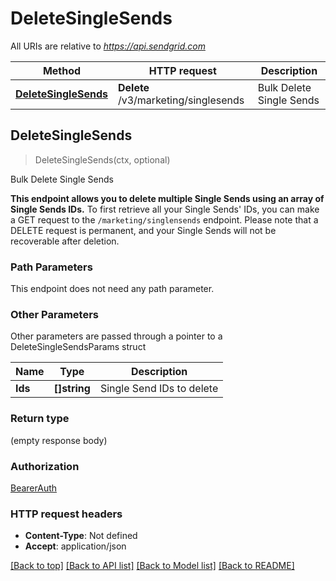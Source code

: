 # DeleteSingleSends

All URIs are relative to *https://api.sendgrid.com*

Method | HTTP request | Description
------------- | ------------- | -------------
[**DeleteSingleSends**](DeleteSingleSends.md#DeleteSingleSends) | **Delete** /v3/marketing/singlesends | Bulk Delete Single Sends



## DeleteSingleSends

> DeleteSingleSends(ctx, optional)

Bulk Delete Single Sends

**This endpoint allows you to delete multiple Single Sends using an array of Single Sends IDs.**  To first retrieve all your Single Sends' IDs, you can make a GET request to the `/marketing/singlensends` endpoint.  Please note that a DELETE request is permanent, and your Single Sends will not be recoverable after deletion.

### Path Parameters

This endpoint does not need any path parameter.

### Other Parameters

Other parameters are passed through a pointer to a DeleteSingleSendsParams struct


Name | Type | Description
------------- | ------------- | -------------
**Ids** | **[]string** | Single Send IDs to delete

### Return type

 (empty response body)

### Authorization

[BearerAuth](../README.md#BearerAuth)

### HTTP request headers

- **Content-Type**: Not defined
- **Accept**: application/json

[[Back to top]](#) [[Back to API list]](../README.md#documentation-for-api-endpoints)
[[Back to Model list]](../README.md#documentation-for-models)
[[Back to README]](../README.md)

